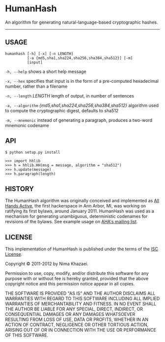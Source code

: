 HumanHash
========

An algorithm for generating natural-language-based cryptographic hashes.

* * * * *

USAGE
-----

~~~~~
humanhash [-h] [-x] [-n LENGTH]
          [-a {md5,sha1,sha224,sha256,sha384,sha512}] [-m]
          [input]
~~~~~

`-h, --help`
  shows a short help message

`-x, --hex`
  specifies that input is in the form of a pre-computed hexadecimal number, 
  rather than a filename

`-n, --length` *LENGTH*
  length of output, in number of sentences

`-a, --algorithm` *{md5,sha1,sha224,sha256,sha384,sha512}*
  algorithm used to compute the cryptographic digest, defaults to sha512

`-m, --mnemonic`
  instead of generating a paragraph, produces a two-word mnemonic codename

API
---

~~~~~
$ python setup.py install

>>> import hhlib
>>> h = hhlib.HH(msg = message, algorithm = "sha512")
>>> h.update(message)
>>> h.paragraph(length)
~~~~~

HISTORY
-------

The HumanHash algorithm was originally conceived and implemented as 
[All Hands Active](http://allhandsactive.com/), the first hackerspace in Ann 
Arbor, MI, was working on ratifying its first bylaws, around January 2011. 
HumanHash was used as a mechanism for generating unambiguous, deterministic 
codenames for revisions of the bylaws. See example usage on 
[AHA's mailing list](http://goo.gl/CVF1F).

LICENSE
-------

This implementation of HumanHash is published under the terms of the
[ISC License](http://www.isc.org/software/license).

Copyright © 2011-2012 by Nima Khazaei.

Permission to use, copy, modify, and/or distribute this software for any 
purpose with or without fee is hereby granted, provided that the above 
copyright notice and this permission notice appear in all copies.

THE SOFTWARE IS PROVIDED "AS IS" AND THE AUTHOR DISCLAIMS ALL WARRANTIES WITH 
REGARD TO THIS SOFTWARE INCLUDING ALL IMPLIED WARRANTIES OF MERCHANTABILITY AND 
FITNESS. IN NO EVENT SHALL THE AUTHOR BE LIABLE FOR ANY SPECIAL, DIRECT, 
INDIRECT, OR CONSEQUENTIAL DAMAGES OR ANY DAMAGES WHATSOEVER RESULTING FROM 
LOSS OF USE, DATA OR PROFITS, WHETHER IN AN ACTION OF CONTRACT, NEGLIGENCE OR 
OTHER TORTIOUS ACTION, ARISING OUT OF OR IN CONNECTION WITH THE USE OR 
PERFORMANCE OF THIS SOFTWARE.
